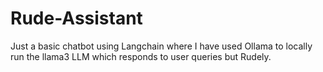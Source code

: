# Rude-Assistant
Just a basic chatbot using Langchain where I have used Ollama to locally run the llama3 LLM which responds to user queries but Rudely.
